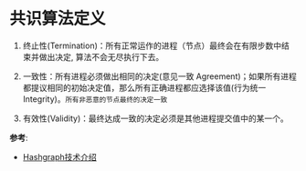 # 共识算法定义

1. 终止性(Termination)：所有正常运作的进程（节点）最终会在有限步数中结束并做出决定, 算法不会无尽执行下去。

2. 一致性：所有进程必须做出相同的决定(意见一致 Agreement)；如果所有进程都提议相同的初始决定值，那么所有正确进程都应选择该值(行为统一 Integrity)。`所有非恶意的节点最终的决定一致`

3. 有效性(Validity)：最终达成一致的决定必须是其他进程提交值中的某一个。

**参考**:

- [Hashgraph技术介绍](https://www.jianshu.com/p/540a191b1e0a)

